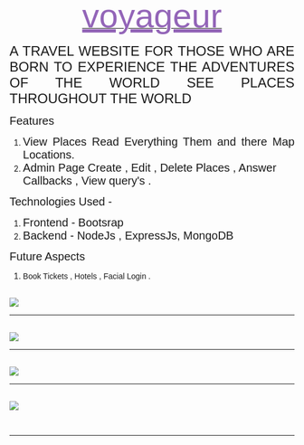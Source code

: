 <p style="text-align: center;"><span style="font-family: Comic Sans MS, sans-serif;"><u><span style="font-size: 60px; color: rgb(147, 101, 184);"><u>voyageur</u></span></u></span></p>
<p style="text-align: justify;"><span style="font-family: Comic Sans MS, sans-serif;"><span style="font-size: 24px;">A TRAVEL WEBSITE FOR THOSE WHO ARE BORN TO EXPERIENCE THE ADVENTURES OF THE WORLD SEE PLACES THROUGHOUT THE WORLD</span></span></p>
<p style="text-align: justify;"><span style="font-family: Comic Sans MS, sans-serif;"><span style="font-size: 20px;">Features</span></span></p>
<ol>
    <li style="text-align: justify;"><span style="font-family: Comic Sans MS, sans-serif;"><span style="font-size: 20px;">View Places Read Everything Them and there Map Locations.</span></span></li>
    <li><span style="font-family: Comic Sans MS, sans-serif;"><span style="font-size: 20px;">Admin Page Create , Edit , Delete Places , Answer Callbacks , View query&#39;s .</span></span></li>
</ol>
<p><span style="font-family: Comic Sans MS, sans-serif;"><span style="font-size: 20px;">Technologies Used -<br></span></span></p>
<ol>
    <li><span style="font-family: Comic Sans MS, sans-serif;"><span style="font-size: 20px;">Frontend - Bootsrap</span></span></li>
    <li><span style="font-family: Comic Sans MS, sans-serif;"><span style="font-size: 20px;">Backend - NodeJs , ExpressJs, MongoDB<br></span></span></li>
</ol>
<p><span style="font-family: Comic Sans MS, sans-serif; font-size: 20px;">Future Aspects&nbsp;</span><span style="font-family: Comic Sans MS, sans-serif; font-size: 24px;"> </span></p>
<ol>
    <li><span style="font-family: Comic Sans MS, sans-serif;"> Book Tickets , Hotels , Facial Login .</span></li>
</ol>
<p><span style="font-family: Comic Sans MS, sans-serif;"><br><img src="https://drive.google.com/uc?export=view&id=1nlAllS0Q9UEeRHB6ZrJsdHJQd8jNsIUb"><br></span></p><hr>
<p><span style="font-family: Comic Sans MS, sans-serif;"><br><img src="https://drive.google.com/uc?export=view&id=1vITHsCOg1vRoUvCNPFg8AUPXNEBRCAwu"><br></span></p><hr>
<p><span style="font-family: Comic Sans MS, sans-serif;"><br><img src="https://drive.google.com/uc?export=view&id=1cGH-ALCR0WmMKwzP3HmzL0YQT9LbEsRa"><br></span></p><hr>
<p><span style="font-family: Comic Sans MS, sans-serif;"><br><img src="https://drive.google.com/uc?export=view&id=1n91-7XYRpVYV17mz0-ozlIObj3us9yY4"><br></span></p>
<p><span style="font-family: Comic Sans MS, sans-serif;"><br><hr></span></p>
<p><br></p>
